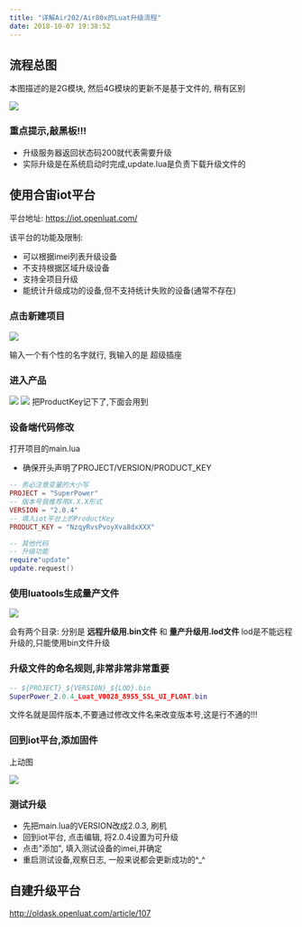 ```yaml
---
title: "详解Air202/Air80x的Luat升级流程"
date: 2018-10-07 19:38:52
---
```


## 流程总图

本图描述的是2G模块, 然后4G模块的更新不是基于文件的, 稍有区别

![](http://doc.openluat.com/api/static/editormd/php/../uploads/5_89395.png)

### 重点提示,敲黑板!!!

* 升级服务器返回状态码200就代表需要升级
* 实际升级是在系统启动时完成,update.lua是负责下载升级文件的

## 使用合宙iot平台

平台地址: https://iot.openluat.com/

该平台的功能及限制:
* 可以根据imei列表升级设备
* 不支持根据区域升级设备
* 支持全项目升级
* 能统计升级成功的设备,但不支持统计失败的设备(通常不存在)

### 点击新建项目
![](http://doc.openluat.com/api/static/editormd/php/../uploads/5_33307.jpg)

输入一个有个性的名字就行, 我输入的是 超级插座

### 进入产品
![](http://doc.openluat.com/api/static/editormd/php/../uploads/5_14881.jpg)
![](http://doc.openluat.com/api/static/editormd/php/../uploads/5_81751.jpg)
把ProductKey记下了,下面会用到

### 设备端代码修改

打开项目的main.lua
* 确保开头声明了PROJECT/VERSION/PRODUCT_KEY

```lua
-- 务必注意变量的大小写
PROJECT = "SuperPower"
-- 版本号我推荐用X.X.X形式
VERSION = "2.0.4"
-- 填入iot平台上的ProductKey
PRODUCT_KEY = "NzqyRvsPvoyXva8dxXXX"

-- 其他代码
-- 升级功能
require"update"
update.request()
```

### 使用luatools生成量产文件

![](http://doc.openluat.com/api/static/editormd/php/../uploads/5_10346.gif)

会有两个目录:
分别是 **远程升级用.bin文件** 和 **量产升级用.lod文件**
lod是不能远程升级的,只能使用bin文件升级

### 升级文件的命名规则,非常非常非常重要
```lua
-- ${PROJECT}_${VERSION}_${LOD}.bin
SuperPower_2.0.4_Luat_V0028_8955_SSL_UI_FLOAT.bin
```

文件名就是固件版本,不要通过修改文件名来改变版本号,这是行不通的!!!

### 回到iot平台,添加固件

上动图

![](http://doc.openluat.com/api/static/editormd/php/../uploads/5_37217.gif)

### 测试升级

* 先把main.lua的VERSION改成2.0.3, 刷机
* 回到iot平台, 点击编辑, 将2.0.4设置为可升级
* 点击"添加", 填入测试设备的imei,并确定
* 重启测试设备,观察日志, 一般来说都会更新成功的^_^


## 自建升级平台

http://oldask.openluat.com/article/107

